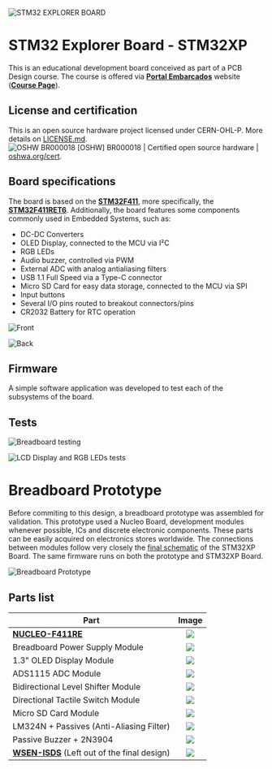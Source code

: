 ![STM32 EXPLORER BOARD](./DOC/IMG/STM32-EXPLORER-BOARD.png)

# STM32 Explorer Board - STM32XP
  
This is an educational development board conceived as part of a PCB Design course. The course is offered via [**Portal Embarcados**](https://embarcados.com.br/) website ([**Course Page**](https://cursos.embarcados.com.br/cursos/projeto-de-pcb-para-sistemas-embarcados/)).

## License and certification
This is an open source hardware project licensed under CERN-OHL-P. More details on [LICENSE.md](./LICENSE.md).  
![OSHW BR000018](./DOC/IMG/certification-mark-BR000018-wide.png)
[OSHW] BR000018 | Certified open source hardware | [oshwa.org/cert](https://certification.oshwa.org/br000018.html).

## Board specifications

The board is based on the [**STM32F411**](https://www.st.com/en/microcontrollers-microprocessors/stm32f411.html), more specifically, the [**STM32F411RET6**](https://www.st.com/en/microcontrollers-microprocessors/stm32f411re.html).
Additionally, the board features some components commonly used in Embedded Systems, such as:
- DC-DC Converters
- OLED Display, connected to the MCU via I²C
- RGB LEDs
- Audio buzzer, controlled via PWM
- External ADC with analog antialiasing filters
- USB 1.1 Full Speed via a Type-C connector
- Micro SD Card for easy data storage, connected to the MCU via SPI
- Input buttons
- Several I/O pins routed to breakout connectors/pins
- CR2032 Battery for RTC operation

![Front](./DOC/IMG/STM32XP-FRONT.png)

![Back](./DOC/IMG/STM32XP-BACK.png)
  
## Firmware

A simple software application was developed to test each of the subsystems of the board.

## Tests

![Breadboard testing](./DOC/IMG/STM32XP-BREADBOARD.png)

![LCD Display and RGB LEDs tests](./DOC/IMG/STM32XP-DISPLAY-AND-LEDs-TEST.png)

# Breadboard Prototype

Before commiting to this design, a breadboard prototype was assembled for validation. This prototype used a Nucleo Board, development modules whenever possible, ICs and discrete electronic components. These parts can be easily acquired on electronics stores worldwide. The connections between modules follow very closely the [final schematic](https://github.com/MechatronixLab/STM32XP/blob/master/HARDWARE/KICAD/STM32XP.pdf) of the STM32XP Board. The same firmware runs on both the prototype and STM32XP Board.

![Breadboard Prototype](./DOC/IMG/BREADBOARD-PROTOTYPE/BREADBOARD-PROTOTYPE.png)  

## Parts list

| Part                                                                                                      | Image                                                              |
|-----------------------------------------------------------------------------------------------------------|:------------------------------------------------------------------:|
| [**NUCLEO-F411RE**](https://www.st.com/en/evaluation-tools/nucleo-f411re.html)                            | ![](./DOC/IMG/BREADBOARD-PROTOTYPE/NUCLEO_F411RE.avif)             |
| Breadboard Power Supply Module                                                                            | ![](./DOC/IMG/BREADBOARD-PROTOTYPE/BREADBOARD_POWER_SUPPLY.jpg)    |
| 1.3" OLED Display Module                                                                                  | ![](./DOC/IMG/BREADBOARD-PROTOTYPE/OLED_MODULE.jpg)                |
| ADS1115 ADC Module                                                                                        | ![](./DOC/IMG/BREADBOARD-PROTOTYPE/ADS1115_MODULE.jpg)             |
| Bidirectional Level Shifter Module                                                                        | ![](./DOC/IMG/BREADBOARD-PROTOTYPE/LOGIC_LEVEL_SHIFTER_MODULE.jpg) |
| Directional Tactile Switch Module                                                                         | ![](./DOC/IMG/BREADBOARD-PROTOTYPE/NAVIGATION_SWITCH_MODULE.jpg)   |
| Micro SD Card Module                                                                                      | ![](./DOC/IMG/BREADBOARD-PROTOTYPE/MICRO_SD_MODULE.jpg)            |
| LM324N + Passives (Anti-Aliasing Filter)                                                                  | ![](./DOC/IMG/BREADBOARD-PROTOTYPE/LM324N.PNG)                     |
| Passive Buzzer + 2N3904                                                                                   | ![](./DOC/IMG/BREADBOARD-PROTOTYPE/BUZZER.png)                     |
| [**WSEN-ISDS**](https://www.we-online.com/en/components/products/WSEN-ISDS) (Left out of the final design)| ![](./DOC/IMG/BREADBOARD-PROTOTYPE/WSEN-ISDS.png)                  |


